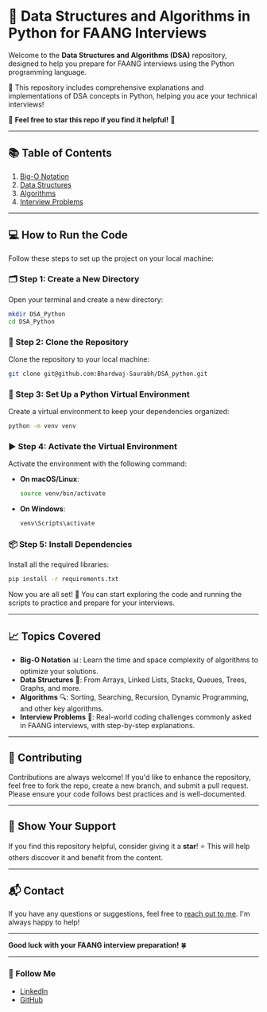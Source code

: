 # 🚀 Data Structures and Algorithms in Python for FAANG Interviews

Welcome to the **Data Structures and Algorithms (DSA)** repository, designed to help you prepare for FAANG interviews using the Python programming language. 

🐍 This repository includes comprehensive explanations and implementations of DSA concepts in Python, helping you ace your technical interviews!

🌟 **Feel free to star this repo if you find it helpful!** 🌟

---

## 📚 Table of Contents
1. [Big-O Notation](#Big-O-Notation)
2. [Data Structures](#Data-Structures)
3. [Algorithms](#Algorithms)
4. [Interview Problems](#Interview-Problems)

---

## 💻 How to Run the Code

Follow these steps to set up the project on your local machine:

### 🗂️ Step 1: Create a New Directory
Open your terminal and create a new directory:

```bash
mkdir DSA_Python
cd DSA_Python
```

### 🔗 Step 2: Clone the Repository
Clone the repository to your local machine:

```bash
git clone git@github.com:Bhardwaj-Saurabh/DSA_python.git
```

### 🐍 Step 3: Set Up a Python Virtual Environment
Create a virtual environment to keep your dependencies organized:

```bash
python -m venv venv
```

### ▶️ Step 4: Activate the Virtual Environment
Activate the environment with the following command:

- **On macOS/Linux**:
  ```bash
  source venv/bin/activate
  ```
- **On Windows**:
  ```bash
  venv\Scripts\activate
  ```

### 📦 Step 5: Install Dependencies
Install all the required libraries:

```bash
pip install -r requirements.txt
```

Now you are all set! 🚀 You can start exploring the code and running the scripts to practice and prepare for your interviews.

---

## 📈 Topics Covered

- **Big-O Notation** 📊: Learn the time and space complexity of algorithms to optimize your solutions.
- **Data Structures** 📂: From Arrays, Linked Lists, Stacks, Queues, Trees, Graphs, and more.
- **Algorithms** 🔍: Sorting, Searching, Recursion, Dynamic Programming, and other key algorithms.
- **Interview Problems** 🧠: Real-world coding challenges commonly asked in FAANG interviews, with step-by-step explanations.

---

## 🤝 Contributing
Contributions are always welcome! If you'd like to enhance the repository, feel free to fork the repo, create a new branch, and submit a pull request. Please ensure your code follows best practices and is well-documented.

---

## 🌟 Show Your Support
If you find this repository helpful, consider giving it a **star**! ⭐ This will help others discover it and benefit from the content.

---

## 📬 Contact
If you have any questions or suggestions, feel free to [reach out to me](mailto:aryan.saurabhbhardwaj@gmail.com). I'm always happy to help!

---

**Good luck with your FAANG interview preparation!** 🍀

--- 

### 🔗 Follow Me
- [LinkedIn](https://www.linkedin.com/in/saurabhbhardwajofficial/)
- [GitHub](https://github.com/Bhardwaj-Saurabh)


